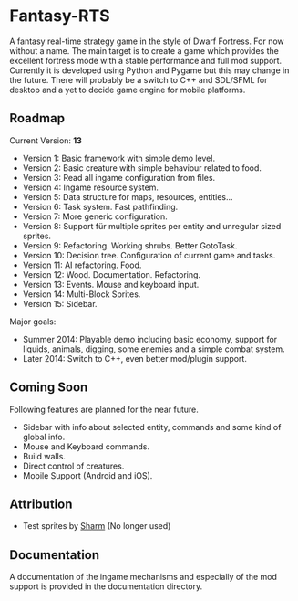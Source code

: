# Fantasy-RTS

A fantasy real-time strategy game in the style of Dwarf Fortress. For now without a name. The main target is to create a game which provides the excellent fortress mode with a stable performance and full mod support. Currently it is developed using Python and Pygame but this may change in the future. There will probably be a switch to C++ and SDL/SFML for desktop and a yet to decide game engine for mobile platforms.

## Roadmap

Current Version: **13**

- Version 1: Basic framework with simple demo level.
- Version 2: Basic creature with simple behaviour related to food.
- Version 3: Read all ingame configuration from files. 
- Version 4: Ingame resource system.
- Version 5: Data structure for maps, resources, entities...
- Version 6: Task system. Fast pathfinding.
- Version 7: More generic configuration.
- Version 8: Support für multiple sprites per entity and unregular sized sprites.
- Version 9: Refactoring. Working shrubs. Better GotoTask.
- Version 10: Decision tree. Configuration of current game and tasks.
- Version 11: AI refactoring. Food.
- Version 12: Wood. Documentation. Refactoring.
- Version 13: Events. Mouse and keyboard input.
- Version 14: Multi-Block Sprites.
- Version 15: Sidebar.

Major goals:

- Summer 2014: Playable demo  including basic economy, support for liquids, animals, digging, some enemies and a simple combat system.
- Later 2014: Switch to C++, even better mod/plugin support.

## Coming Soon

Following features are planned for the near future.

- Sidebar with info about selected entity, commands and some kind of global info.
- Mouse and Keyboard commands.
- Build walls.
- Direct control of creatures.
- Mobile Support (Android and iOS).

## Attribution

- Test sprites by [Sharm](http://opengameart.org/content/16x16-overworld-tiles) (No longer used)

## Documentation

A documentation of the ingame mechanisms and especially of the mod support is provided in the documentation directory.